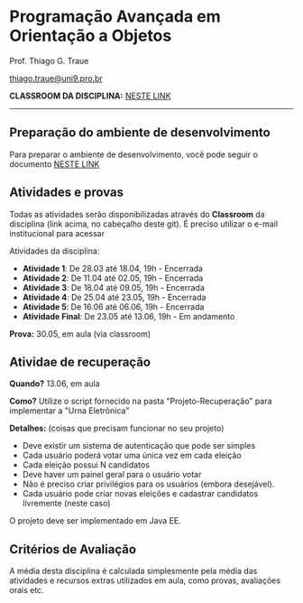 # Programação Avançada em Orientação a Objetos

Prof. Thiago G. Traue

thiago.traue@uni9.pro.br

**CLASSROOM DA DISCIPLINA:** [NESTE LINK](https://classroom.google.com/c/NDY1OTgyNTQ3NzU5?cjc=qqw4v7j)

---

## Preparação do ambiente de desenvolvimento

Para preparar o ambiente de desenvolvimento, você pode seguir o documento [NESTE LINK](https://docs.google.com/document/d/1QrsLW2Vd13ypImXoWN7ZZZ3X--5SZuTSWzJFUaL8WHg/edit?usp=sharing)

## Atividades e provas

Todas as atividades serão disponibilizadas através do **Classroom** da disciplina (link acima, no cabeçalho deste git). É preciso utilizar o e-mail institucional para acessar

Atividades da disciplina:

- **Atividade 1**: De 28.03 até 18.04, 19h - Encerrada
- **Atividade 2**: De 11.04 até 02.05, 19h - Encerrada
- **Atividade 3**: De 18.04 até 09.05, 19h - Encerrada
- **Atividade 4**: De 25.04 até 23.05, 19h - Encerrada
- **Atividade 5**: De 16.06 até 06.06, 19h - Encerrada
- **Atividade Final**: De 23.05 até 13.06, 19h - Em andamento

**Prova:** 30.05, em aula (via classroom)

## Atividae de recuperação

**Quando?** 13.06, em aula

**Como?** Utilize o script fornecido na pasta "Projeto-Recuperação" para implementar a "Urna Eletrônica"

**Detalhes:** (coisas que precisam funcionar no seu projeto)

- Deve existir um sistema de autenticação que pode ser simples
- Cada usuário poderá votar uma única vez em cada eleição
- Cada eleição possui N candidatos
- Deve haver um painel geral para o usuário votar
- Não é preciso criar privilégios para os usuários (embora desejável).
- Cada usuário pode criar novas eleições e cadastrar candidatos livremente (neste caso)

O projeto deve ser implementado em Java EE.

## Critérios de Avaliação

A média desta disciplina é calculada simplesmente pela média das atividades e recursos extras utilizados em aula, como provas, avaliações orais etc.
